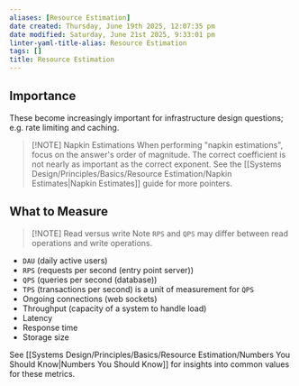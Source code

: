 ```yaml
---
aliases: [Resource Estimation]
date created: Thursday, June 19th 2025, 12:07:35 pm
date modified: Saturday, June 21st 2025, 9:33:01 pm
linter-yaml-title-alias: Resource Estimation
tags: []
title: Resource Estimation
---
```


## Importance

These become increasingly important for infrastructure design questions; e.g. rate limiting and caching.

> [!NOTE] Napkin Estimations
> When performing "napkin estimations", focus on the answer's order of magnitude. The correct coefficient is not nearly as important as the correct exponent. See the [[Systems Design/Principles/Basics/Resource Estimation/Napkin Estimates|Napkin Estimates]] guide for more pointers.

## What to Measure

> [!NOTE] Read versus write
> Note `RPS` and `QPS` may differ between read operations and write operations.

- `DAU` (daily active users)
- `RPS` (requests per second (entry point server))
- `QPS` (queries per second (database))
- `TPS` (transactions per second) is a unit of measurement for `QPS`
- Ongoing connections (web sockets)
- Throughput (capacity of a system to handle load)
- Latency
- Response time
- Storage size

See [[Systems Design/Principles/Basics/Resource Estimation/Numbers You Should Know|Numbers You Should Know]] for insights into common values for these metrics.
